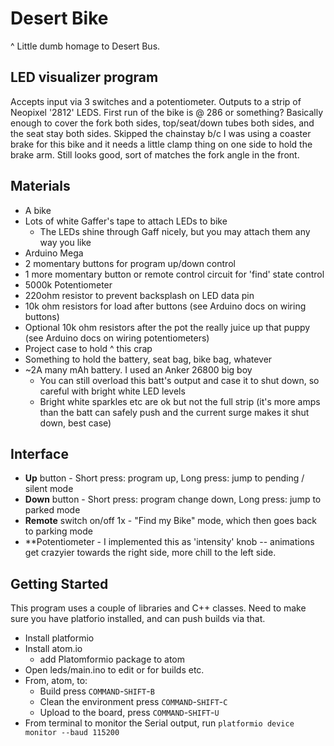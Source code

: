 # Desert Bike

^ Little dumb homage to Desert Bus.

## LED visualizer program

Accepts input via 3 switches and a potentiometer.  Outputs to a strip of Neopixel '2812' LEDS.  First run of the bike is @ 286 or something?  Basically enough to cover the fork both sides, top/seat/down tubes both sides, and the seat stay both sides.  Skipped the chainstay b/c I was using a coaster brake for this bike and it needs a little clamp thing on one side to hold the brake arm.  Still looks good, sort of matches the fork angle in the front.

## Materials

* A bike
* Lots of white Gaffer's tape to attach LEDs to bike
  * The LEDs shine through Gaff nicely, but you may attach them any way you like
* Arduino Mega
* 2 momentary buttons for program up/down control
* 1 more momentary button or remote control circuit for 'find' state control
* 5000k Potentiometer
* 220ohm resistor to prevent backsplash on LED data pin
* 10k ohm resistors for load after buttons (see Arduino docs on wiring buttons)
* Optional 10k ohm resistors after the pot the really juice up that puppy (see Arduino docs on wiring potentiometers)
* Project case to hold ^ this crap
* Something to hold the battery, seat bag, bike bag, whatever
* ~2A many mAh battery.  I used an Anker 26800 big boy
  * You can still overload this batt's output and case it to shut down, so careful with bright white LED levels
  * Bright white sparkles etc are ok but not the full strip (it's more amps than the batt can safely push and the current surge makes it shut down, best case)

## Interface

* **Up** button - Short press: program up, Long press: jump to pending / silent mode
* **Down** button - Short press: program change down, Long press: jump to parked mode
* **Remote** switch on/off 1x - "Find my Bike" mode, which then goes back to parking mode
* **Potentiometer - I implemented this as 'intensity' knob -- animations get crazyier towards the right side, more chill to the left side.

## Getting Started

This program uses a couple of libraries and C++ classes.  Need to make sure you have platforio installed, and can push builds via that.

* Install platformio
* Install atom.io
  * add Platomformio package to atom
* Open leds/main.ino to edit or for builds etc.
* From, atom, to:
  * Build press `COMMAND`-`SHIFT`-`B`
  * Clean the environment press `COMMAND`-`SHIFT`-`C`
  * Upload to the board, press `COMMAND`-`SHIFT`-`U`
* From terminal to monitor the Serial output, run `platformio device monitor --baud 115200`
